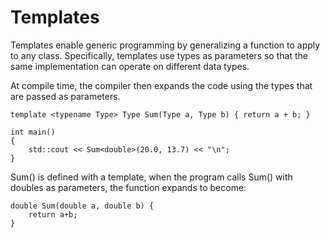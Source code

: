 # Templates

Templates enable generic programming by generalizing a function to apply to any class. Specifically, templates use types as parameters so that the same implementation can operate on different data types.

At compile time, the compiler then expands the code using the types that are passed as parameters.

```
template <typename Type> Type Sum(Type a, Type b) { return a + b; }

int main() 
{ 
    std::cout << Sum<double>(20.0, 13.7) << "\n"; 
}
```

Sum() is defined with a template, when the program calls Sum() with doubles as parameters, the function expands to become:

```
double Sum(double a, double b) {
    return a+b;
}
```
